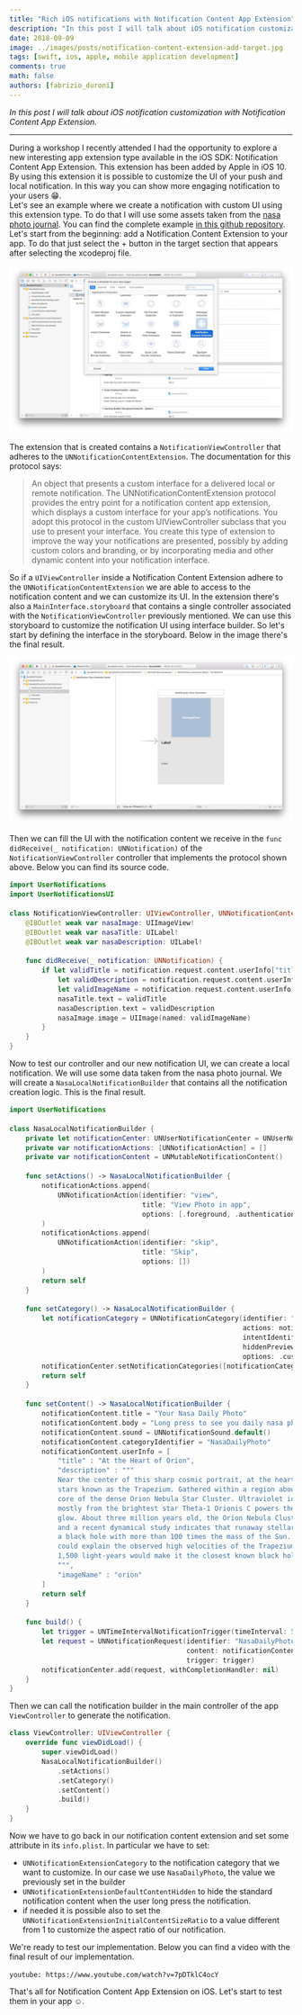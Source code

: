 ```yaml
---
title: "Rich iOS notifications with Notification Content App Extension"
description: "In this post I will talk about iOS notification customization with Notification Content App Extension."
date: 2018-09-09
image: ../images/posts/notification-content-extension-add-target.jpg
tags: [swift, ios, apple, mobile application development]
comments: true
math: false
authors: [fabrizio_duroni]
---
```


*In this post I will talk about iOS notification customization with Notification Content App Extension.*

---

During a workshop I recently attended I had the opportunity to explore a new interesting app extension type available in
the iOS SDK: Notification Content App Extension. This extension has been added by Apple in iOS 10. By using this
extension it is possible to customize the UI of your push and local notification. In this way you can show more engaging
notification to your users :grin:.  
Let's see an example where we create a notification with custom UI using this extension type. To do that I will use some
assets taken from the [nasa photo journal](https://photojournal.jpl.nasa.gov/ "nasa photo journal"). You can find the
complete example [in this github repository](https://github.com/chicio/Notification-Content-Extension-Example "notification content extension example"). 
Let's start from the beginning: add a Notification Content Extension to your app. To do that just select the + button
in the target section that appears after selecting the xcodeproj file.

![Add a new Notification Content Extension target to the app](../images/posts/notification-content-extension-add-target.jpg)

The extension that is created contains a `NotificationViewController` that adheres to
the `UNNotificationContentExtension`. The documentation for this protocol says:

> An object that presents a custom interface for a delivered local or remote notification. The UNNotificationContentExtension protocol provides the entry point for a notification content app extension, which displays a custom interface for your app’s notifications. You adopt this protocol in the custom UIViewController subclass that you use to present your interface. You create this type of extension to improve the way your notifications are presented, possibly by adding custom colors and branding, or by incorporating media and other dynamic content into your notification interface.

So if a `UIViewController` inside a Notification Content Extension adhere to the `UNNotificationContentExtension` we are
able to access to the notification content and we can customize its UI. In the extension there's also
a `MainInterface.storyboard` that contains a single controller associated with the `NotificationViewController`
previously mentioned. We can use this storyboard to customize the notification UI using interface builder. So let's
start by defining the interface in the storyboard. Below in the image there's the final result.

![Customize the notification UI with the storyboard contained in the new created extension](../images/posts/notification-content-extension-storyboard-notification.jpg)

Then we can fill the UI with the notification content we receive in
the `func didReceive(_ notification: UNNotification)` of the `NotificationViewController` controller that implements the
protocol shown above. Below you can find its source code.

```swift
import UserNotifications
import UserNotificationsUI

class NotificationViewController: UIViewController, UNNotificationContentExtension {
    @IBOutlet weak var nasaImage: UIImageView!
    @IBOutlet weak var nasaTitle: UILabel!
    @IBOutlet weak var nasaDescription: UILabel!

    func didReceive(_ notification: UNNotification) {
        if let validTitle = notification.request.content.userInfo["title"] as? String,
            let validDescription = notification.request.content.userInfo["description"] as? String,
            let validImageName = notification.request.content.userInfo["imageName"] as? String {
            nasaTitle.text = validTitle
            nasaDescription.text = validDescription
            nasaImage.image = UIImage(named: validImageName)
        }
    }
}
```

Now to test our controller and our new notification UI, we can create a local notification. We will use some data taken
from the nasa photo journal. We will create a `NasaLocalNotificationBuilder` that contains all the notification creation
logic. This is the final result.

```swift
import UserNotifications

class NasaLocalNotificationBuilder {
    private let notificationCenter: UNUserNotificationCenter = UNUserNotificationCenter.current()
    private var notificationActions: [UNNotificationAction] = []
    private var notificationContent = UNMutableNotificationContent()

    func setActions() -> NasaLocalNotificationBuilder {
        notificationActions.append(
            UNNotificationAction(identifier: "view",
                                 title: "View Photo in app",
                                 options: [.foreground, .authenticationRequired])
        )
        notificationActions.append(
            UNNotificationAction(identifier: "skip",
                                 title: "Skip",
                                 options: [])
        )
        return self
    }

    func setCategory() -> NasaLocalNotificationBuilder {
        let notificationCategory = UNNotificationCategory(identifier: "NasaDailyPhoto",
                                                          actions: notificationActions,
                                                          intentIdentifiers: [],
                                                          hiddenPreviewsBodyPlaceholder: "",
                                                          options: .customDismissAction)
        notificationCenter.setNotificationCategories([notificationCategory])
        return self
    }

    func setContent() -> NasaLocalNotificationBuilder {
        notificationContent.title = "Your Nasa Daily Photo"
        notificationContent.body = "Long press to see you daily nasa photo"
        notificationContent.sound = UNNotificationSound.default()
        notificationContent.categoryIdentifier = "NasaDailyPhoto"
        notificationContent.userInfo = [
            "title" : "At the Heart of Orion",
            "description" : """
            Near the center of this sharp cosmic portrait, at the heart of the Orion Nebula, are four hot, massive
            stars known as the Trapezium. Gathered within a region about 1.5 light-years in radius, they dominate the
            core of the dense Orion Nebula Star Cluster. Ultraviolet ionizing radiation from the Trapezium stars,
            mostly from the brightest star Theta-1 Orionis C powers the complex star forming region's entire visible
            glow. About three million years old, the Orion Nebula Cluster was even more compact in its younger years
            and a recent dynamical study indicates that runaway stellar collisions at an earlier age may have formed
            a black hole with more than 100 times the mass of the Sun. The presence of a black hole within the cluster
            could explain the observed high velocities of the Trapezium stars. The Orion Nebula's distance of some
            1,500 light-years would make it the closest known black hole to planet Earth.
            """,
            "imageName" : "orion"
        ]
        return self
    }

    func build() {
        let trigger = UNTimeIntervalNotificationTrigger(timeInterval: 5, repeats: false)
        let request = UNNotificationRequest(identifier: "NasaDailyPhoto",
                                            content: notificationContent,
                                            trigger: trigger)
        notificationCenter.add(request, withCompletionHandler: nil)
    }
}
```  

Then we can call the notification builder in the main controller of the app `ViewController` to generate the
notification.

```swift
class ViewController: UIViewController {
    override func viewDidLoad() {
        super.viewDidLoad()
        NasaLocalNotificationBuilder()
            .setActions()
            .setCategory()
            .setContent()
            .build()
    }
}
```

Now we have to go back in our notification content extension and set some attribute in its `info.plist`. In particular
we have to set:

* `UNNotificationExtensionCategory` to the notification category that we want to customize. In our case we
  use `NasaDailyPhoto`, the value we previously set in the builder
* `UNNotificationExtensionDefaultContentHidden` to hide the standard notification content when the user long press the
  notification.
* if needed it is possible also to set the `UNNotificationExtensionInitialContentSizeRatio` to a value different from 1
  to customize the aspect ratio of our notification.

We're ready to test our implementation. Below you can find a video with the final result of our implementation.

`youtube: https://www.youtube.com/watch?v=7pDTklC4ocY`

That's all for Notification Content App Extension on iOS. Let's start to test them in your app :relaxed:.
